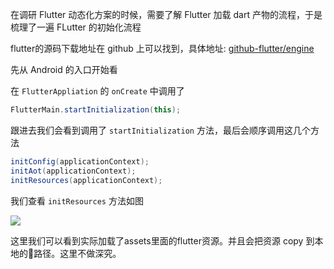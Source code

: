 在调研 Flutter 动态化方案的时候，需要了解 Flutter 加载 dart 产物的流程，于是梳理了一遍 FLutter 的初始化流程

flutter的源码下载地址在 github 上可以找到，具体地址: [github-flutter/engine](https://github.com/flutter/engine)

先从 Android 的入口开始看

在 `FlutterAppliation` 的 `onCreate` 中调用了

```java
FlutterMain.startInitialization(this);
```

跟进去我们会看到调用了 `startInitialization` 方法，最后会顺序调用这几个方法

```java
initConfig(applicationContext);
initAot(applicationContext);
initResources(applicationContext);
```

我们查看 `initResources` 方法如图

![](https://github.com/shaomaicheng/Article/blob/master/imgs/flutter/img1.png?raw=true)

这里我们可以看到实际加载了assets里面的flutter资源。并且会把资源 copy 到本地的路径。这里不做深究。

